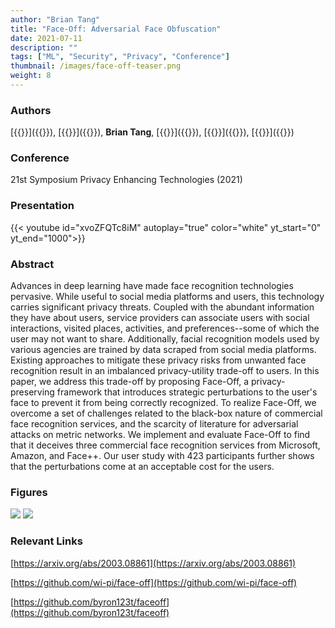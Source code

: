 ```yaml
---
author: "Brian Tang"
title: "Face-Off: Adversarial Face Obfuscation"
date: 2021-07-11
description: ""
tags: ["ML", "Security", "Privacy", "Conference"]
thumbnail: /images/face-off-teaser.png
weight: 8
---
```


### Authors

[{{<param varun>}}]({{<param varunURL>}}), [{{<param chuhan>}}]({{<param chuhanURL>}}), **Brian Tang**, [{{<param kassem>}}]({{<param kassemURL>}}), [{{<param somesh>}}]({{<param someshURL>}}), [{{<param suman>}}]({{<param sumanURL>}})

### Conference

21st Symposium Privacy Enhancing Technologies (2021)

### Presentation

{{< youtube id="xvoZFQTc8iM" autoplay="true" color="white" yt_start="0" yt_end="1000">}}

### Abstract

Advances in deep learning have made face recognition technologies pervasive. While useful to social media platforms and users, this technology carries significant privacy threats. Coupled with the abundant information they have about users, service providers can associate users with social interactions, visited places, activities, and preferences--some of which the user may not want to share. Additionally, facial recognition models used by various agencies are trained by data scraped from social media platforms. Existing approaches to mitigate these privacy risks from unwanted face recognition result in an imbalanced privacy-utility trade-off to users. In this paper, we address this trade-off by proposing Face-Off, a privacy-preserving framework that introduces strategic perturbations to the user's face to prevent it from being correctly recognized. To realize Face-Off, we overcome a set of challenges related to the black-box nature of commercial face recognition services, and the scarcity of literature for adversarial attacks on metric networks. We implement and evaluate Face-Off to find that it deceives three commercial face recognition services from Microsoft, Amazon, and Face++. Our user study with 423 participants further shows that the perturbations come at an acceptable cost for the users. 

### Figures

![](/images/face-off-pipeline.png)
![](/images/face-off-apis.png)

### Relevant Links

[https://arxiv.org/abs/2003.08861](https://arxiv.org/abs/2003.08861)

[https://github.com/wi-pi/face-off](https://github.com/wi-pi/face-off)

[https://github.com/byron123t/faceoff](https://github.com/byron123t/faceoff)